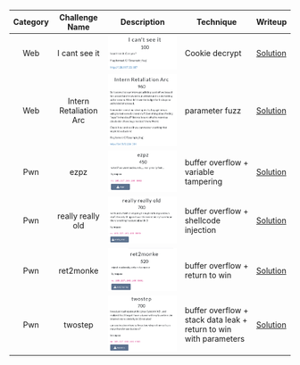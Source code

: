 | Category |     Challenge Name     | Description                          | Technique                                                         | Writeup                                                                                                    |
| :------: | :--------------------: | ------------------------------------ | ----------------------------------------------------------------- | ---------------------------------------------------------------------------------------------------------- |
|   Web    |     I cant see it      | ![alt text](Attachments/image.png)   | Cookie decrypt                                                    | [Solution](https://github.com/Jeetu855/CTFs/blob/master/CITCTF2024/Web/Solution.md)                        |
|   Web    | Intern Retaliation Arc | ![alt text](Attachments/image-1.png) | parameter fuzz                                                    | [Solution](https://github.com/Jeetu855/CTFs/blob/master/CITCTF2024/Web/Solution.md#intern-retaliation-arc) |
|   Pwn    |          ezpz          | ![alt text](Attachments/image-2.png) | buffer overflow + variable tampering                              | [Solution](https://github.com/Jeetu855/CTFs/blob/master/CITCTF2024/Pwn/ezpz/Solution.md)                   |
|   Pwn    |   really really old    | ![alt text](Attachments/image-4.png) | buffer overflow + shellcode injection                             | [Solution](https://github.com/Jeetu855/CTFs/blob/master/CITCTF2024/Pwn/reallyreallyold/Solution.md)        |
|   Pwn    |       ret2monke        | ![alt text](Attachments/image-3.png) | buffer overflow + return to win                                   | [Solution](https://github.com/Jeetu855/CTFs/blob/master/CITCTF2024/Pwn/ret2monke/Solution.md)              |
|   Pwn    |        twostep         | ![alt text](Attachments/image-5.png) | buffer overflow + stack data leak + return to win with parameters | [Solution](https://github.com/Jeetu855/CTFs/blob/master/CITCTF2024/Pwn/twostep/Solution.md)                |
